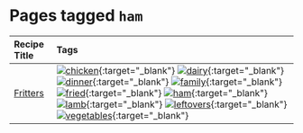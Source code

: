# Pages tagged `ham`

|Recipe Title|Tags
|:---|:---|
|[Fritters](../recipes/fritters.md)|[![chicken](https://img.shields.io/badge/tag-chicken-d93385)](tags/chicken.md){:target="_blank"} [![dairy](https://img.shields.io/badge/tag-dairy-4b9e32)](tags/dairy.md){:target="_blank"} [![dinner](https://img.shields.io/badge/tag-dinner-945e60)](tags/dinner.md){:target="_blank"} [![family](https://img.shields.io/badge/tag-family-f05668)](tags/family.md){:target="_blank"} [![fried](https://img.shields.io/badge/tag-fried-379a95)](tags/fried.md){:target="_blank"} [![ham](https://img.shields.io/badge/tag-ham-1d5152)](tags/ham.md){:target="_blank"} [![lamb](https://img.shields.io/badge/tag-lamb-af803c)](tags/lamb.md){:target="_blank"} [![leftovers](https://img.shields.io/badge/tag-leftovers-e2596)](tags/leftovers.md){:target="_blank"} [![vegetables](https://img.shields.io/badge/tag-vegetables-f1d19f)](tags/vegetables.md){:target="_blank"}|